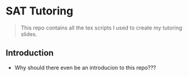 # SAT Tutoring
> This repo contains all the tex scripts I used to create my tutoring slides. 

## Introduction
- Why should there even be an introducion to this repo???
